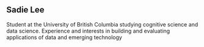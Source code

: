 ## Sadie Lee

Student at the University of British Columbia studying cognitive science and data science. Experience and interests in building and evaluating applications of data and emerging technology
